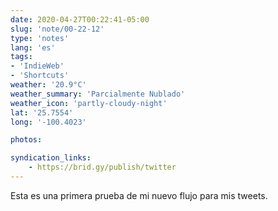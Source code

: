 ```yaml
---
date: 2020-04-27T00:22:41-05:00
slug: 'note/00-22-12'
type: 'notes'
lang: 'es'
tags:
- 'IndieWeb'
- 'Shortcuts'
weather: '20.9°C'
weather_summary: 'Parcialmente Nublado'
weather_icon: 'partly-cloudy-night'
lat: '25.7554'
long: '-100.4023'

photos:

syndication_links:
    - https://brid.gy/publish/twitter
---
```

Esta es una primera prueba de mi nuevo flujo para mis tweets.

 